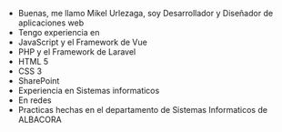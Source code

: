 - Buenas, me llamo Mikel Urlezaga, soy Desarrollador y Diseñador de aplicaciones web
- Tengo experiencia en
- JavaScript y el Framework de Vue
- PHP y el Framework de Laravel
- HTML 5
- CSS 3
- SharePoint
- Experiencia en Sistemas informaticos
- En redes
- Practicas hechas en el departamento de Sistemas Informaticos de ALBACORA
